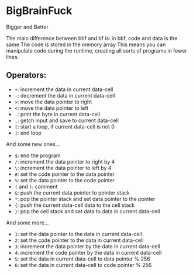 # BigBrainFuck
Bigger and Better

The main difference between bbf and bf is: in bbf, code and data is the same
The code is stored in the memory array
This means you can manipulate code during the runtime, creating all sorts of programs in fewer lines.

## Operators:
* `+`: increment the data in current data-cell
* `-`: decrement the data in current data-cell
* `>`: move the data pointer to right
* `<`: move the data pointer to left
* `.`: print the byte in current data-cell
* `,`: getch input and save to current data-cell
* `[`: start a loop, if current data-cell is not 0
* `]`: end loop

And some new ones...
* `$`: end the program
* `/`: increment the data pointer to right by 4
* `\`: increment the data pointer to left by 4
* `#`: set the code pointer to the data pointer
* `%`: set the data pointer to the code pointer
* `(` and `)`: comment
* `&`: push the current data pointer to pointer stack
* `*`: pop the pointer stack and set data pointer to the pointer
* `{`: push the current data-cell data to the cell stack
* `}`: pop the cell stack and set data to data in current data-cell

And some more...
* `1`: set the data pointer to the data in current data-cell
* `2`: set the code pointer to the data in current data-cell
* `3`: increment the data pointer by the data in current data-cell
* `4`: increment the code pointer by the data in current data-cell
* `5`: set the data in current data-cell to data pointer % 256
* `6`: set the data in current data-cell to code pointer % 256
